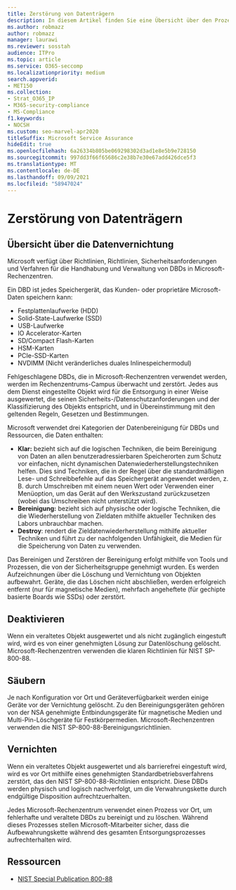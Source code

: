 ```yaml
---
title: Zerstörung von Datenträgern
description: In diesem Artikel finden Sie eine Übersicht über den Prozess der Gerätevernichtung für Microsoft-Rechenzentren.
ms.author: robmazz
author: robmazz
manager: laurawi
ms.reviewer: sosstah
audience: ITPro
ms.topic: article
ms.service: O365-seccomp
ms.localizationpriority: medium
search.appverid:
- MET150
ms.collection:
- Strat_O365_IP
- M365-security-compliance
- MS-Compliance
f1.keywords:
- NOCSH
ms.custom: seo-marvel-apr2020
titleSuffix: Microsoft Service Assurance
hideEdit: true
ms.openlocfilehash: 6a26334b805be069298302d3ad1e8e5b9e728150
ms.sourcegitcommit: 997dd3f66f65686c2e38b7e30e67add426dce5f3
ms.translationtype: MT
ms.contentlocale: de-DE
ms.lasthandoff: 09/09/2021
ms.locfileid: "58947024"
---
```

# <a name="data-bearing-device-destruction"></a>Zerstörung von Datenträgern

## <a name="data-destruction-overview"></a>Übersicht über die Datenvernichtung

Microsoft verfügt über Richtlinien, Richtlinien, Sicherheitsanforderungen und Verfahren für die Handhabung und Verwaltung von DBDs in Microsoft-Rechenzentren.

Ein DBD ist jedes Speichergerät, das Kunden- oder proprietäre Microsoft-Daten speichern kann:

- Festplattenlaufwerke (HDD)
- Solid-State-Laufwerke (SSD)
- USB-Laufwerke
- IO Accelerator-Karten
- SD/Compact Flash-Karten
- HSM-Karten
- PCIe-SSD-Karten
- NVDIMM (Nicht veränderliches duales Inlinespeichermodul)

Fehlgeschlagene DBDs, die in Microsoft-Rechenzentren verwendet werden, werden im Rechenzentrums-Campus überwacht und zerstört. Jedes aus dem Dienst eingestellte Objekt wird für die Entsorgung in einer Weise ausgewertet, die seinen Sicherheits-/Datenschutzanforderungen und der Klassifizierung des Objekts entspricht, und in Übereinstimmung mit den geltenden Regeln, Gesetzen und Bestimmungen.

Microsoft verwendet drei Kategorien der Datenbereinigung für DBDs und Ressourcen, die Daten enthalten:

- **Klar:** bezieht sich auf die logischen Techniken, die beim Bereinigung von Daten an allen benutzeradressierbaren Speicherorten zum Schutz vor einfachen, nicht dynamischen Datenwiederherstellungstechniken helfen. Dies sind Techniken, die in der Regel über die standardmäßigen Lese- und Schreibbefehle auf das Speichergerät angewendet werden, z. B. durch Umschreiben mit einem neuen Wert oder Verwenden einer Menüoption, um das Gerät auf den Werkszustand zurückzusetzen (wobei das Umschreiben nicht unterstützt wird).
- **Bereinigung:** bezieht sich auf physische oder logische Techniken, die die Wiederherstellung von Zieldaten mithilfe aktueller Techniken des Labors unbrauchbar machen.
- **Destroy**: rendert die Zieldatenwiederherstellung mithilfe aktueller Techniken und führt zu der nachfolgenden Unfähigkeit, die Medien für die Speicherung von Daten zu verwenden.

Das Bereinigen und Zerstören der Bereinigung erfolgt mithilfe von Tools und Prozessen, die von der Sicherheitsgruppe genehmigt wurden. Es werden Aufzeichnungen über die Löschung und Vernichtung von Objekten aufbewahrt. Geräte, die das Löschen nicht abschließen, werden erfolgreich entfernt (nur für magnetische Medien), mehrfach angeheftete (für gechipte basierte Boards wie SSDs) oder zerstört.

## <a name="clear"></a>Deaktivieren

Wenn ein veraltetes Objekt ausgewertet und als nicht zugänglich eingestuft wird, wird es von einer genehmigten Lösung zur Datenlöschung gelöscht. Microsoft-Rechenzentren verwenden die klaren Richtlinien für NIST SP-800-88.

## <a name="purge"></a>Säubern

Je nach Konfiguration vor Ort und Geräteverfügbarkeit werden einige Geräte vor der Vernichtung gelöscht. Zu den Bereinigungsgeräten gehören von der NSA genehmigte Entbindungsgeräte für magnetische Medien und Multi-Pin-Löschgeräte für Festkörpermedien. Microsoft-Rechenzentren verwenden die NIST SP-800-88-Bereinigungsrichtlinien.

## <a name="destroy"></a>Vernichten

Wenn ein veraltetes Objekt ausgewertet und als barrierefrei eingestuft wird, wird es vor Ort mithilfe eines genehmigten Standardbetriebsverfahrens zerstört, das den NIST SP-800-88-Richtlinien entspricht. Diese DBDs werden physisch und logisch nachverfolgt, um die Verwahrungskette durch endgültige Disposition aufrechtzuerhalten.

Jedes Microsoft-Rechenzentrum verwendet einen Prozess vor Ort, um fehlerhafte und veraltete DBDs zu bereinigt und zu löschen. Während dieses Prozesses stellen Microsoft-Mitarbeiter sicher, dass die Aufbewahrungskette während des gesamten Entsorgungsprozesses aufrechterhalten wird.

## <a name="resources"></a>Ressourcen

- [NIST Special Publication 800-88](https://nvlpubs.nist.gov/nistpubs/SpecialPublications/NIST.SP.800-88r1.pdf)

